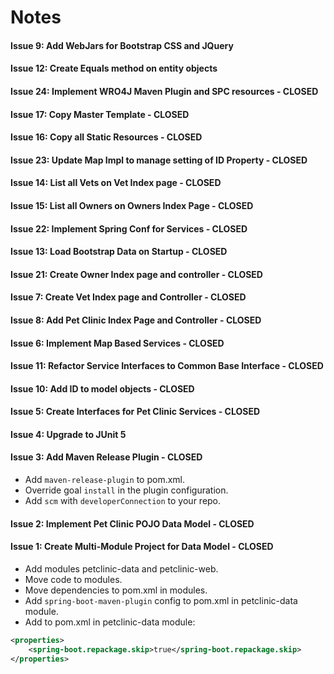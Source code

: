 # Notes

#### Issue 9: Add WebJars for Bootstrap CSS and JQuery

#### Issue 12: Create Equals method on entity objects

#### Issue 24: Implement WRO4J Maven Plugin and SPC resources - CLOSED

#### Issue 17: Copy Master Template - CLOSED

#### Issue 16: Copy all Static Resources - CLOSED

#### Issue 23: Update Map Impl to manage setting of ID Property - CLOSED

#### Issue 14: List all Vets on Vet Index page - CLOSED
 
#### Issue 15: List all Owners on Owners Index Page - CLOSED 

#### Issue 22: Implement Spring Conf for Services - CLOSED

#### Issue 13: Load Bootstrap Data on Startup - CLOSED

#### Issue 21: Create Owner Index page and controller - CLOSED

#### Issue 7: Create Vet Index page and Controller - CLOSED

#### Issue 8: Add Pet Clinic Index Page and Controller - CLOSED

#### Issue 6: Implement Map Based Services - CLOSED

#### Issue 11: Refactor Service Interfaces to Common Base Interface - CLOSED

#### Issue 10: Add ID to model objects - CLOSED

#### Issue 5: Create Interfaces for Pet Clinic Services - CLOSED

#### Issue 4: Upgrade to JUnit 5

#### Issue 3: Add Maven Release Plugin - CLOSED
* Add `maven-release-plugin` to pom.xml.
* Override goal `install` in the plugin configuration.
* Add `scm` with `developerConnection` to your repo.

#### Issue 2: Implement Pet Clinic POJO Data Model - CLOSED

#### Issue 1: Create Multi-Module Project for Data Model - CLOSED
* Add modules petclinic-data and petclinic-web.
* Move code to modules.
* Move dependencies to pom.xml in modules.
* Add `spring-boot-maven-plugin` config to pom.xml in petclinic-data module.
* Add to pom.xml in petclinic-data module:
```xml
<properties>
    <spring-boot.repackage.skip>true</spring-boot.repackage.skip>
</properties>
```
